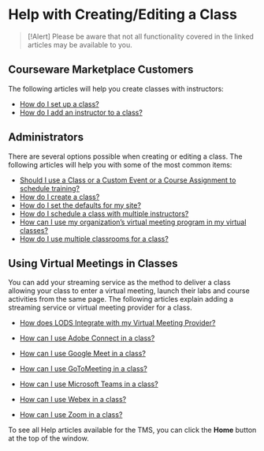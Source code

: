 # Help with Creating/Editing a Class

> [!Alert] Please be aware that not all functionality covered in the linked articles may be available to you.

## Courseware Marketplace Customers

The following articles will help you create classes with instructors:

- [How do I set up a class?](../arvato-marketplace/fulfilling-marketplace-order/set-up-class.md)
- [How do I add an instructor to a class?](../arvato-marketplace/fulfilling-marketplace-order/add-instructor-to-class.md)

## Administrators
There are several options possible when creating or editing a class. The following articles will help you with some of the most common items: 

- [Should I use a Class or a Custom Event or a Course Assignment to schedule training?](../tms-administrators/tms-fundamentals/class-or-custom-event-or-course-assignment-to-schedule-training.md)
- [How do I create a class?](../tms-administrators/classes/schedule/create-class.md)
- [How do I set the defaults for my site?](../tms-administrators/tms-fundamentals/set-defaults.md)
- [How do I schedule a class with multiple instructors?](../tms-administrators/classes/instructors/schedule-class-with-multiple-instructors.md)
- [How can I use my organization’s virtual meeting program in my virtual classes?](../tms-administrators/classes/classrooms-equipment/custom-virtual-classroom.md)
- [How do I use multiple classrooms for a class?](../tms-administrators/classes/classrooms-equipment/use-multiple-classrooms-for-class.md)

## Using Virtual Meetings in Classes
You can add your streaming service as the method to deliver a class allowing your class to enter a virtual meeting, launch their labs and course activities from the same page. The following articles explain adding a streaming service or virtual meeting provider for a class.

- [How does LODS Integrate with my Virtual Meeting Provider?](/tms/tms-administrators/classes/virtual-meetings/integratevirtualmeetingprovider.md)

- [How can I use Adobe Connect in a class?](/tms/tms-administrators/classes/virtual-meetings/streaming-adobeconnect.md)

- [How can I use Google Meet in a class?](/tms/tms-administrators/classes/virtual-meetings/streaming-googlemeet.md)

- [How can I use GoToMeeting in a class?](/tms/tms-administrators/classes/virtual-meetings/streaming-gotomeeting.md)

- [How can I use Microsoft Teams in a class?](/tms/tms-administrators/classes/virtual-meetings/streaming-teams.md)

- [How can I use Webex in a class?](/tms/tms-administrators/classes/virtual-meetings/streaming-webex.md)

- [How can I use Zoom in a class?](/tms/tms-administrators/classes/virtual-meetings/streaming-zoom.md)

To see all Help articles available for the TMS, you can click the **Home** button at the top of the window.
